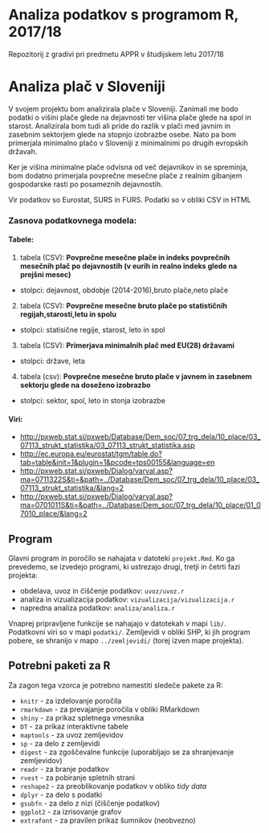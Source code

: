 # Analiza podatkov s programom R, 2017/18

Repozitorij z gradivi pri predmetu APPR v študijskem letu 2017/18

# Analiza plač v Sloveniji

V svojem projektu bom analizirala plače v Sloveniji. Zanimali me bodo podatki o višini plače glede na dejavnosti ter višina plače glede na spol in starost. Analizirala bom tudi ali pride do razlik v plači med javnim in zasebnim sektorjem glede na stopnjo izobrazbe osebe. Nato pa bom primerjala minimalno plačo v Sloveniji z minimalnimi po drugih evropskih državah.

Ker je višina minimalne plače odvisna od več dejavnikov in se spreminja, bom dodatno primerjala povprečne mesečne plače z realnim gibanjem gospodarske rasti po posameznih dejavnostih.

Vir podatkov so Eurostat, SURS in FURS. 
Podatki so v obliki CSV in HTML

### Zasnova podatkovnega modela: 
#### Tabele: 
1.	tabela (CSV): **Povprečne mesečne plače in indeks povprečnih mesečnih plač po dejavnostih (v eurih in realno indeks glede na prejšni mesec)**
* stolpci: dejavnost, obdobje (2014-2016),bruto plače,neto plače

2.	tabela (CSV): **Povprečne mesečne bruto plače po statističnih regijah,starosti,letu in spolu**
*	stolpci: statisične regije, starost, leto in spol

3.	tabela (CSV): **Primerjava minimalnih plač med EU(28) državami** 
*	stolpci: države, leta

4. tabela (csv): **Povprečne mesečne bruto plače v javnem in zasebnem sektorju glede na doseženo izobrazbo**
* stolpci: sektor, spol, leto in stonja izobrazbe

#### Viri: 
* http://pxweb.stat.si/pxweb/Database/Dem_soc/07_trg_dela/10_place/03_07113_strukt_statistika/03_07113_strukt_statistika.asp
* http://ec.europa.eu/eurostat/tgm/table.do?tab=table&init=1&plugin=1&pcode=tps00155&language=en
* http://pxweb.stat.si/pxweb/Dialog/varval.asp?ma=0711322S&ti=&path=../Database/Dem_soc/07_trg_dela/10_place/03_07113_strukt_statistika/&lang=2
* http://pxweb.stat.si/pxweb/Dialog/varval.asp?ma=0701011S&ti=&path=../Database/Dem_soc/07_trg_dela/10_place/01_07010_place/&lang=2 

## Program

Glavni program in poročilo se nahajata v datoteki `projekt.Rmd`. Ko ga prevedemo,
se izvedejo programi, ki ustrezajo drugi, tretji in četrti fazi projekta:

* obdelava, uvoz in čiščenje podatkov: `uvoz/uvoz.r`
* analiza in vizualizacija podatkov: `vizualizacija/vizualizacija.r`
* napredna analiza podatkov: `analiza/analiza.r`

Vnaprej pripravljene funkcije se nahajajo v datotekah v mapi `lib/`. Podatkovni
viri so v mapi `podatki/`. Zemljevidi v obliki SHP, ki jih program pobere, se
shranijo v mapo `../zemljevidi/` (torej izven mape projekta).

## Potrebni paketi za R

Za zagon tega vzorca je potrebno namestiti sledeče pakete za R:

* `knitr` - za izdelovanje poročila
* `rmarkdown` - za prevajanje poročila v obliki RMarkdown
* `shiny` - za prikaz spletnega vmesnika
* `DT` - za prikaz interaktivne tabele
* `maptools` - za uvoz zemljevidov
* `sp` - za delo z zemljevidi
* `digest` - za zgoščevalne funkcije (uporabljajo se za shranjevanje zemljevidov)
* `readr` - za branje podatkov
* `rvest` - za pobiranje spletnih strani
* `reshape2` - za preoblikovanje podatkov v obliko *tidy data*
* `dplyr` - za delo s podatki
* `gsubfn` - za delo z nizi (čiščenje podatkov)
* `ggplot2` - za izrisovanje grafov
* `extrafont` - za pravilen prikaz šumnikov (neobvezno)
